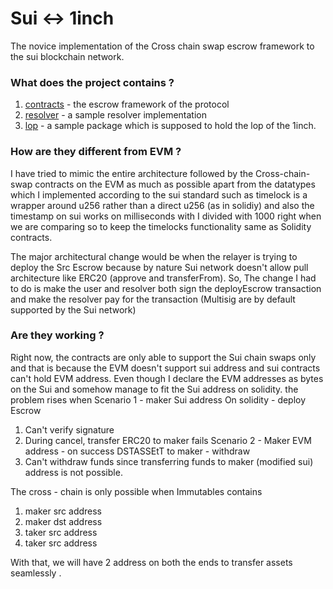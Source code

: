 # Sui <-> 1inch

The novice implementation of the Cross chain swap escrow framework to the sui blockchain network.

### What does the project contains ?

1. [contracts](./contracts/README.md) - the escrow framework of the protocol
2. [resolver](./resolver/READNE.md) - a sample resolver implementation
3. [lop](./lop/README.md) - a sample package which is supposed to hold the lop of the 1inch.

### How are they different from EVM ?

I have tried to mimic the entire architecture followed by the Cross-chain-swap contracts on the EVM as much as possible apart from the datatypes which I implemented according to the sui standard such as timelock is a wrapper around u256 rather than a direct u256 (as in solidiy) and also the timestamp on sui works on milliseconds with I divided with 1000 right when we are comparing so to keep the timelocks functionality same as Solidity contracts.

The major architectural change would be when the relayer is trying to deploy the Src Escrow because by nature Sui network doesn't allow pull architecture like ERC20 (approve and transferFrom). So, The change I had to do is make the user and resolver both sign the deployEscrow transaction and make the resolver pay for the transaction (Multisig are by default supported by the Sui network)

### Are they working ?

Right now, the contracts are only able to support the Sui chain swaps only and that is because the EVM doesn't support sui address and sui contracts can't hold EVM address. Even though I declare the EVM addresses as bytes on the Sui and somehow manage to fit the Sui address on solidity. the problem rises when
Scenario 1 - maker Sui address
On solidity - deploy Escrow

1. Can't verify signature
2. During cancel, transfer ERC20 to maker fails
   Scenario 2 - Maker EVM address - on success DSTASSEtT to maker - withdraw
3. Can't withdraw funds since transferring funds to maker (modified sui) address is not possible.

The cross - chain is only possible when
Immutables contains

1. maker src address
2. maker dst address
3. taker src address
4. taker src address

With that, we will have 2 address on both the ends to transfer assets seamlessly .
